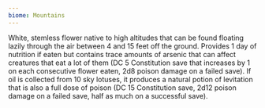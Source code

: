 ```yaml
---
biome: Mountains
---
```

White, stemless flower native to high altitudes that can be found floating lazily through the air between 4 and 15 feet off the ground. Provides 1 day of nutrition if eaten but contains trace amounts of arsenic that can affect creatures that eat a lot of them (DC 5 Constitution save that increases by 1 on each consecutive flower eaten, 2d8 poison damage on a failed save). If oil is collected from 10 sky lotuses, it produces a natural potion of levitation that is also a full dose of poison (DC 15 Constitution save, 2d12 poison damage on a failed save, half as much on a successful save). 

